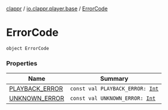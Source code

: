 [clappr](../../index.md) / [io.clappr.player.base](../index.md) / [ErrorCode](./index.md)

# ErrorCode

`object ErrorCode`

### Properties

| Name | Summary |
|---|---|
| [PLAYBACK_ERROR](-p-l-a-y-b-a-c-k_-e-r-r-o-r.md) | `const val PLAYBACK_ERROR: `[`Int`](https://kotlinlang.org/api/latest/jvm/stdlib/kotlin/-int/index.html) |
| [UNKNOWN_ERROR](-u-n-k-n-o-w-n_-e-r-r-o-r.md) | `const val UNKNOWN_ERROR: `[`Int`](https://kotlinlang.org/api/latest/jvm/stdlib/kotlin/-int/index.html) |
